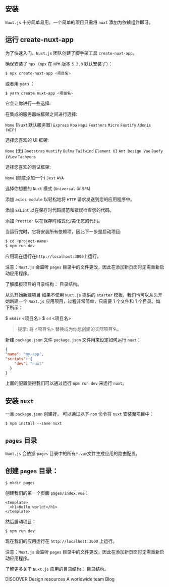 ##  安装

`Nuxt.js` 十分简单易用。一个简单的项目只需将 `nuxt` 添加为依赖组件即可。

## 运行 create-nuxt-app

为了快速入门，`Nuxt.js` 团队创建了脚手架工具 `create-nuxt-app`。

确保安装了 `npx`（`npx` 在 `NPM` 版本 `5.2.0` 默认安装了）：

```bash
$ npx create-nuxt-app <项目名>
```

或者用 yarn ：

```bash
$ yarn create nuxt-app <项目名>
```

它会让你进行一些选择:

在集成的服务器端框架之间进行选择:

`None` (Nuxt 默认服务器)
`Express`
`Koa`
`Hapi`
`Feathers`
`Micro`
`Fastify`
`Adonis (WIP)`

选择您喜欢的 UI 框架:

`None` (无)
`Bootstrap`
`Vuetify`
`Bulma`
`Tailwind`
`Element UI`
`Ant Design Vue`
`Buefy`
`iView`
`Tachyons`

选择您喜欢的测试框架:

`None` (随意添加一个)
`Jest`
`AVA`

选择你想要的 `Nuxt` 模式 (`Universal` or `SPA`)

添加 `axios module` 以轻松地将 `HTTP` 请求发送到您的应用程序中。

添加 `EsLint` 以在保存时代码规范和错误检查您的代码。

添加 `Prettier` 以在保存时格式化/美化您的代码。

当运行完时，它将安装所有依赖项，因此下一步是启动项目:

```bash
$ cd <project-name>
$ npm run dev
```
应用现在运行在` http://localhost:3000 `上运行。

注意：`Nuxt.js` 会监听 `pages` 目录中的文件更改，因此在添加新页面时无需重新启动应用程序。

了解模板项目的目录结构： 目录结构。

从头开始新建项目
如果不使用 `Nuxt.js` 提供的 `starter` 模板，我们也可以从头开始新建一个 `Nuxt.js` 应用项目，过程非常简单，只需要 1 个文件和 1 个目录。如下所示：

$ `mkdir` <项目名>
$ `cd` <项目名>
>提示: 将 <项目名> 替换成为你想创建的实际项目名。

新建 `package.json` 文件
`package.json` 文件用来设定如何运行 `nuxt`：

```json
{
"name": "my-app",
"scripts": {
    "dev": "nuxt"
  }
}
```
上面的配置使得我们可以通过运行 `npm run dev` 来运行 `nuxt`。

## 安装 `nuxt`
一旦 `package.json` 创建好， 可以通过以下 `npm` 命令将 `nuxt` 安装至项目中：

```shell
$ npm install --save nuxt
```
## `pages` 目录

`Nuxt.js` 会依据 `pages` 目录中的所有` *.vue `文件生成应用的路由配置。

## 创建 `pages` 目录：

```shell
$ mkdir pages
```
创建我们的第一个页面 `pages/index.vue`：

```vue
<template>
  <h1>Hello world!</h1>
</template>
```
然后启动项目：

```shell
$ npm run dev
```
现在我们的应用运行在 `http://localhost:3000` 上运行。

注意：`Nuxt.js` 会监听 `pages` 目录中的文件更改，因此在添加新页面时无需重新启动应用程序。

了解更多关于 `Nuxt.js` 应用的目录结构： 目录结构。

DISCOVER
Design resources
A worldwide team
Blog
